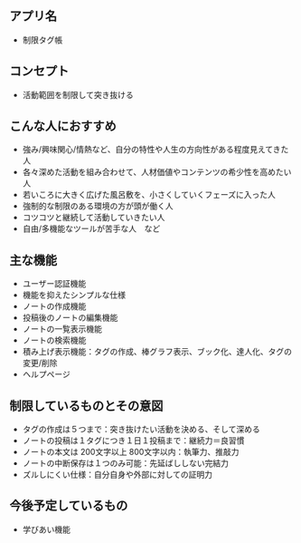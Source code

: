 ## アプリ名
- 制限タグ帳

## コンセプト
- 活動範囲を制限して突き抜ける

## こんな人におすすめ
- 強み/興味関心/情熱など、自分の特性や人生の方向性がある程度見えてきた人
- 各々深めた活動を組み合わせて、人材価値やコンテンツの希少性を高めたい人
- 若いころに大きく広げた風呂敷を、小さくしていくフェーズに入った人
- 強制的な制限のある環境の方が頭が働く人
- コツコツと継続して活動していきたい人
- 自由/多機能なツールが苦手な人　など

## 主な機能
- ユーザー認証機能
- 機能を抑えたシンプルな仕様
- ノートの作成機能
- 投稿後のノートの編集機能
- ノートの一覧表示機能
- ノートの検索機能
- 積み上げ表示機能：タグの作成、棒グラフ表示、ブック化、達人化、タグの変更/削除
- ヘルプページ

## 制限しているものとその意図
- タグの作成は５つまで：突き抜けたい活動を決める、そして深める
- ノートの投稿は１タグにつき１日１投稿まで：継続力＝良習慣
- ノートの本文は 200文字以上 800文字以内：執筆力、推敲力
- ノートの中断保存は１つのみ可能：先延ばししない完結力
- ズルしにくい仕様：自分自身や外部に対しての証明力

## 今後予定しているもの
- 学びあい機能
